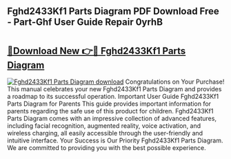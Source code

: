 ## Fghd2433Kf1 Parts Diagram PDF Download Free - Part-Ghf User Guide Repair 0yrhB

# <h2><a href="http://dfk96rt.blite.top/?on=Fghd2433Kf1+Parts+Diagram">🔗Download New 👉🔴 Fghd2433Kf1 Parts Diagram</a></h2>

[![Fghd2433Kf1 Parts Diagram download](https://i.imgur.com/lujVjoI.png)](http://dfk96rt.blite.top/?on=Fghd2433Kf1+Parts+Diagram)
Congratulations on Your Purchase! This manual celebrates your new Fghd2433Kf1 Parts Diagram and provides a roadmap to its successful operation. Important User Guide Fghd2433Kf1 Parts Diagram for Parents This guide provides important information for parents regarding the safe use of this product for children. Fghd2433Kf1 Parts Diagram comes with an impressive collection of advanced features, including facial recognition, augmented reality, voice activation, and wireless charging, all easily accessible through the user-friendly and intuitive interface. Your Success is Our Priority Fghd2433Kf1 Parts Diagram. We are committed to providing you with the best possible experience.
